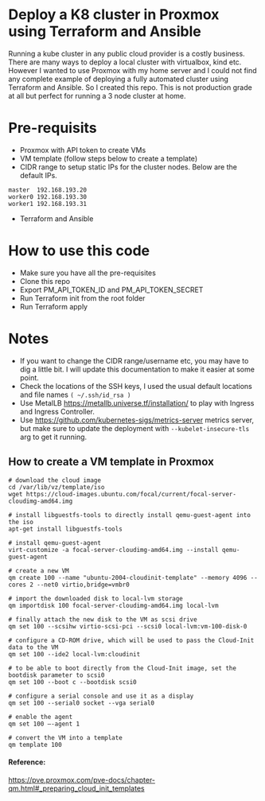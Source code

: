 # Deploy a K8 cluster in Proxmox using Terraform and Ansible
Running a kube cluster in any public cloud provider is a costly business.
There are many ways to deploy a local cluster with virtualbox, kind etc.
However I wanted to use Proxmox with my home server and I could not find any complete example of deploying a fully automated cluster using Terraform and Ansible.
So I created this repo.
This is not production grade at all but perfect for running a 3 node cluster at home.


# Pre-requisits
- Proxmox with API token to create VMs
- VM template (follow steps below to create a template)
- CIDR range to setup static IPs for the cluster nodes. Below are the default IPs.
```
master  192.168.193.20
worker0 192.168.193.30
worker1 192.168.193.31
```
- Terraform and Ansible

# How to use this code
- Make sure you have all the pre-requisites
- Clone this repo
- Export PM_API_TOKEN_ID and PM_API_TOKEN_SECRET
- Run Terraform init from the root folder
- Run Terraform apply

# Notes
- If you want to change the CIDR range/username etc, you may have to dig a little bit. I will update this documentation to make it easier at some point.
- Check the locations of the SSH keys, I used the usual default locations and file names ```( ~/.ssh/id_rsa )```
- Use MetalLB https://metallb.universe.tf/installation/ to play with Ingress and Ingress Controller.
- Use https://github.com/kubernetes-sigs/metrics-server metrics server, but make sure to update the deployment with ```--kubelet-insecure-tls``` arg to get it running. 
## How to create a VM template in Proxmox
```
# download the cloud image 
cd /var/lib/vz/template/iso
wget https://cloud-images.ubuntu.com/focal/current/focal-server-cloudimg-amd64.img

# install libguestfs-tools to directly install qemu-guest-agent into the iso
apt-get install libguestfs-tools

# install qemu-guest-agent
virt-customize -a focal-server-cloudimg-amd64.img --install qemu-guest-agent

# create a new VM
qm create 100 --name "ubuntu-2004-cloudinit-template" --memory 4096 --cores 2 --net0 virtio,bridge=vmbr0

# import the downloaded disk to local-lvm storage
qm importdisk 100 focal-server-cloudimg-amd64.img local-lvm

# finally attach the new disk to the VM as scsi drive
qm set 100 --scsihw virtio-scsi-pci --scsi0 local-lvm:vm-100-disk-0

# configure a CD-ROM drive, which will be used to pass the Cloud-Init data to the VM
qm set 100 --ide2 local-lvm:cloudinit

# to be able to boot directly from the Cloud-Init image, set the bootdisk parameter to scsi0
qm set 100 --boot c --bootdisk scsi0

# configure a serial console and use it as a display
qm set 100 --serial0 socket --vga serial0

# enable the agent
qm set 100 –-agent 1

# convert the VM into a template
qm template 100
```

#### Reference: #####
https://pve.proxmox.com/pve-docs/chapter-qm.html#_preparing_cloud_init_templates



